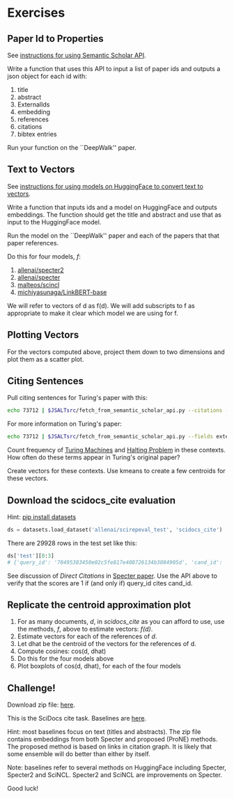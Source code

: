 # Exercises

<h2>Paper Id to Properties</h2>

See <a href="https://github.com/kwchurch/JSALT_Better_Together/blob/main/doc/semantic_scholar_API.md">instructions for using Semantic Scholar API</a>.
<p>
Write a function that uses this API to input a list of paper ids and outputs a json object for each id with:
<ol>
<li>title</li>
<li>abstract</li>
<li>ExternalIds</li>
<li>embedding</li>
<li>references</li>
<li>citations</li>
<li>bibtex entries</li>
</ol>

Run your function on the ``DeepWalk'' paper.

<h2>Text to Vectors</h2>
See <a href="https://github.com/kwchurch/JSALT_Better_Together/blob/main/doc/HuggingFace_embeddings.md">instructions for using models on HuggingFace to convert text to vectors</a>.
<p>
Write a function that inputs ids and a model on HuggingFace and outputs embeddings.  The function should get the title and abstract and use that as input to the HuggingFace model.
<p>
Run the model on the ``DeepWalk'' paper and each of the papers that that paper references.
<p>
Do this for four models, <i>f</i>:
<ol>
<li><a href="https://huggingface.co/allenai/specter2">allenai/specter2</a></li>
<li><a href="https://huggingface.co/allenai/specter">allenai/specter</a></li>
<li><a href="https://huggingface.co/malteos/scincl">malteos/scincl</a></li>
<li><a href="https://huggingface.co/michiyasunaga/LinkBERT-base">michiyasunaga/LinkBERT-base</a></li>
</ol>

We will refer to vectors of d as f(d).  We will add subscripts to f as appropriate to make
it clear which model we are using for f.

<h2>Plotting Vectors</h2>

For the vectors computed above, project them down to two dimensions and plot them as a scatter plot.

<h2>Citing Sentences</h2>

Pull citing sentences for Turing's paper with this:

```sh
echo 73712 | $JSALTsrc/fetch_from_semantic_scholar_api.py --citations --limit 1000 --fields contexts
```

For more information on Turing's paper:

```sh
echo 73712 | $JSALTsrc/fetch_from_semantic_scholar_api.py --fields externalIds,title,authors,citationStyles,url
```

Count frequency of <a
href="https://plato.stanford.edu/entries/turing-machine/">Turing
Machines</a> and <a
href="https://en.wikipedia.org/wiki/Halting_problem">Halting
Problem</a> in these contexts.  How often do these terms appear in
Turing's original paper?

Create vectors for these contexts.  Use kmeans to create a few centroids for these vectors.

<h2>Download the scidocs_cite evaluation</h2>

Hint: <a href="https://pypi.org/project/datasets/">pip install datasets</a>

```python
ds = datasets.load_dataset('allenai/scirepeval_test', 'scidocs_cite')
```

There are 29928 rows in the test set like this:

```python
ds['test'][0:3]
# {'query_id': '78495383450e02c5fe817e408726134b3084905d', 'cand_id': '632589828c8b9fca2c3a59e97451fde8fa7d188d', 'score': 1}
```

See discussion of <i>Direct Citations</i> in <a
href="https://arxiv.org/pdf/2004.07180.pdf">Specter paper</a>.  Use
the API above to verify that the scores are 1 if (and only if)
query_id cites cand_id.


<h2>Replicate the centroid approximation plot</h2>

<ol>
<li>For as many documents, <i>d</i>, in <i>scidocs_cite</i> as you can afford to use,
use the methods, <i>f</i>, above to estimate vectors: <i>f(d)</i>.</li>
<li>Estimate vectors for each of the references of <i>d</i>.</li>
<li>Let dhat be the centroid of the vectors for the references of d.
<li>Compute cosines: cos(d, dhat)</li>
<li>Do this for the four models above</li>
<li>Plot boxplots of cos(d, dhat), for each of the four models</li>
</ol>

<h2>Challenge!</h2>

Download zip file: <a href="https://drive.google.com/file/d/1tVJAjRGiOhI3NSIAxGzwqOSNodl7KjGJ/view?usp=sharing">here</a>.
<p>
This is the SciDocs cite task.  Baselines are <a href="https://docs.google.com/spreadsheets/d/1JMq-jR4M8KU119cvglUDmMwwzd60Z3vyvn3VqhPn9EY/view#gid=1450677429">here</a>.
<p>
Hint: most baselines focus on text (titles and abstracts).  The zip file contains embeddings from both Specter and proposed (ProNE) methods.  The proposed method is based on links in citation graph.  It is likely that some ensemble will do better than either by itself.
<p>
Note: baselines refer to several methods on HuggingFace including Specter, Specter2 and SciNCL.  Specter2 and SciNCL are improvements on Specter.
<p>
Good  luck!


